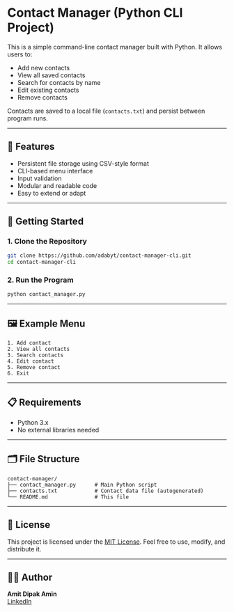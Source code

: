 # Contact Manager (Python CLI Project)

This is a simple command-line contact manager built with Python. It allows users to:

- Add new contacts
- View all saved contacts
- Search for contacts by name
- Edit existing contacts
- Remove contacts

Contacts are saved to a local file (`contacts.txt`) and persist between program runs.

---

## 🔧 Features

- Persistent file storage using CSV-style format
- CLI-based menu interface
- Input validation
- Modular and readable code
- Easy to extend or adapt

---

## 🚀 Getting Started

### 1. Clone the Repository
```bash
git clone https://github.com/adabyt/contact-manager-cli.git
cd contact-manager-cli
```

### 2. Run the Program
```bash
python contact_manager.py
```

---

## 🖼️ Example Menu

```plaintext
1. Add contact  
2. View all contacts  
3. Search contacts  
4. Edit contact  
5. Remove contact  
6. Exit
```

---

## 📋 Requirements

- Python 3.x
- No external libraries needed

---

## 🗂️ File Structure

```
contact-manager/
├── contact_manager.py      # Main Python script
├── contacts.txt            # Contact data file (autogenerated)
└── README.md               # This file
```

---

## 📝 License

This project is licensed under the [MIT License](https://opensource.org/licenses/MIT). Feel free to use, modify, and distribute it.

---

## 🙋‍♂️ Author

**Amit Dipak Amin**  
[LinkedIn](https://www.linkedin.com/in/amitdipakamin)  